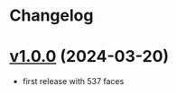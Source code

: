 # Changelog

# [v1.0.0](https://github.com/carvilsi/pwyll-cli/releases/tag/v4.1.1) (2024-03-20)

- first release with 537 faces 

